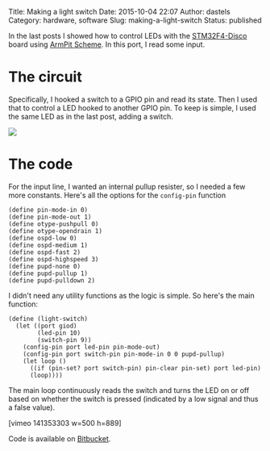Title: Making a light switch
Date: 2015-10-04 22:07
Author: dastels
Category: hardware, software
Slug: making-a-light-switch
Status: published

In the last posts I showed how to control LEDs with the
[STM32F4-Disco](http://www.mouser.com/new/stmicroelectronics/stm32f4discovery/)
board using [ArmPit Scheme](http://armpit.sourceforge.net). In this
port, I read some input.

The circuit
===========

Specifically, I hooked a switch to a GPIO pin and read its state. Then I
used that to control a LED hooked to another GPIO pin. To keep is
simple, I used the same LED as in the last post, adding a switch.

![](https://daveastels.files.wordpress.com/2017/07/light_switch.png)

The code
========

For the input line, I wanted an internal pullup resister, so I needed a
few more constants. Here's all the options for the `config-pin` function

    (define pin-mode-in 0)
    (define pin-mode-out 1)
    (define otype-pushpull 0)
    (define otype-opendrain 1)
    (define ospd-low 0)
    (define ospd-medium 1)
    (define ospd-fast 2)
    (define ospd-highspeed 3)
    (define pupd-none 0)
    (define pupd-pullup 1)
    (define pupd-pulldown 2)

I didn't need any utility functions as the logic is simple. So here's
the main function:

    (define (light-switch)
      (let ((port giod)
            (led-pin 10)
            (switch-pin 9))
        (config-pin port led-pin pin-mode-out)
        (config-pin port switch-pin pin-mode-in 0 0 pupd-pullup)
        (let loop ()
          ((if (pin-set? port switch-pin) pin-clear pin-set) port led-pin)
          (loop))))

The main loop continuously reads the switch and turns the LED on or off
based on whether the switch is pressed (indicated by a low signal and
thus a false value).

\[vimeo 141353303 w=500 h=889\]

Code is available on
[Bitbucket](https://bitbucket.org/dastels/armpit_scheme).
